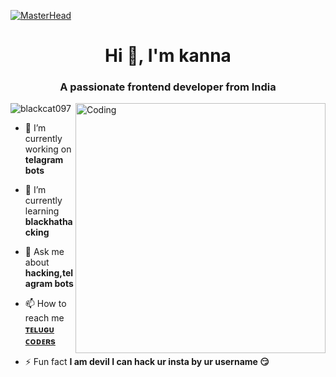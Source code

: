 [![MasterHead](https://1.bp.blogspot.com/-7A4WynwLsMw/XbBpCXG8fHI/AAAAAAAAMt4/uOa1bpLskYgrwGbllhSu2SDj_Mig8SXJQCLcBGAsYHQ/s1600/2000_600px.gif)](https://blackcat097.io)

<h1 align="center">Hi 👋, I'm kanna</h1>

<h3 align="center">A passionate frontend developer from India</h3>

<img align="right" alt="Coding" width="400" src="https://cdn.dribbble.com/users/1162077/screenshots/3848914/programmer.gif">

<p align="left"> <img src="https://komarev.com/ghpvc/?username=rishavchanda&label=Profile%20views&color=0e75b6&style=flat" alt="blackcat097" /> </p>


- 🔭 I’m currently working on **telagram bots**

- 🌱 I’m currently learning **blackhathacking**

- 💬 Ask me about **hacking,telagram bots**

- 📫 How to reach me **[ᴛᴇʟᴜɢᴜ ᴄᴏᴅᴇʀs](https://t.me/tgshadow_fighters)**

- ⚡ Fun fact **I am devil I can hack ur insta by ur username 😏**


















  
  
  
  
  
       
